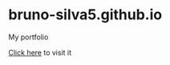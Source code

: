 # bruno-silva5.github.io
My portfolio

[Click here](https://www.bruno-silva5.github.io/) to visit it
